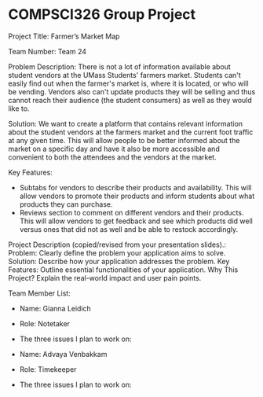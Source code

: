 # COMPSCI326 Group Project

Project Title: Farmer’s Market Map

Team Number: Team 24

Problem Description: There is not a lot of information available about student vendors at the UMass Students' farmers market. Students can't easily find out when the farmer's market is, where it is located, or who will be vending. Vendors also can't update products they will be selling and thus cannot reach their audience (the student consumers) as well as they would like to.  

Solution: We want to create a platform that contains relevant information about the student vendors at the farmers market and the current foot traffic at any given time. This will allow people to be better informed about the market on a specific day and have it also be more accessible and convenient to both the attendees and the vendors at the market.


Key Features:
- Subtabs for vendors to describe their products and availability. This will allow vendors to promote their products and inform students about what products they can purchase.
- Reviews section to comment on different vendors and their products. This will allow vendors to get feedback and see which products did well versus ones that did not as well and be able to restock accordingly.

Project Description (copied/revised from your presentation slides).:
Problem: Clearly define the problem your application aims to solve.
Solution: Describe how your application addresses the problem.
Key Features: Outline essential functionalities of your application.
Why This Project? Explain the real-world impact and user pain points.

Team Member List:

- Name: Gianna Leidich
- Role: Notetaker
- The three issues I plan to work on:


- Name: Advaya Venbakkam
- Role: Timekeeper
- The three issues I plan to work on:

